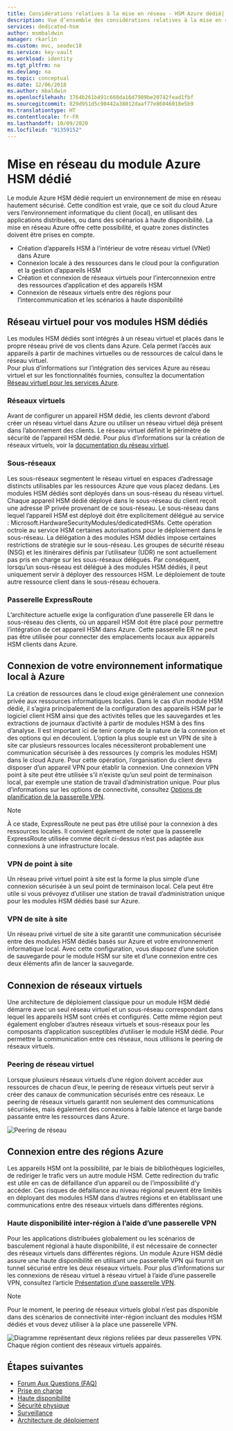```yaml
---
title: Considérations relatives à la mise en réseau - HSM Azure dédié| Microsoft Docs
description: Vue d’ensemble des considérations relatives à la mise en réseau applicables aux déploiements de HSM Azure dédié
services: dedicated-hsm
author: msmbaldwin
manager: rkarlin
ms.custom: mvc, seodec18
ms.service: key-vault
ms.workload: identity
ms.tgt_pltfrm: na
ms.devlang: na
ms.topic: conceptual
ms.date: 12/06/2018
ms.author: mbaldwin
ms.openlocfilehash: 3764b261b491c660da16d7989be20742fead1fbf
ms.sourcegitcommit: 829d951d5c90442a38012daaf77e86046018e5b9
ms.translationtype: HT
ms.contentlocale: fr-FR
ms.lasthandoff: 10/09/2020
ms.locfileid: "91359152"
---
```

# <a name="azure-dedicated-hsm-networking"></a>Mise en réseau du module Azure HSM dédié

Le module Azure HSM dédié requiert un environnement de mise en réseau hautement sécurisé. Cette condition est vraie, que ce soit du cloud Azure vers l’environnement informatique du client (local), en utilisant des applications distribuées, ou dans des scénarios à haute disponibilité. La mise en réseau Azure offre cette possibilité, et quatre zones distinctes doivent être prises en compte.

- Création d’appareils HSM à l’intérieur de votre réseau virtuel (VNet) dans Azure
- Connexion locale à des ressources dans le cloud pour la configuration et la gestion d’appareils HSM
- Création et connexion de réseaux virtuels pour l’interconnexion entre des ressources d’application et des appareils HSM
- Connexion de réseaux virtuels entre des régions pour l’intercommunication et les scénarios à haute disponibilité

## <a name="virtual-network-for-your-dedicated-hsms"></a>Réseau virtuel pour vos modules HSM dédiés

Les modules HSM dédiés sont intégrés à un réseau virtuel et placés dans le propre réseau privé de vos clients dans Azure. Cela permet l’accès aux appareils à partir de machines virtuelles ou de ressources de calcul dans le réseau virtuel.  
Pour plus d’informations sur l’intégration des services Azure au réseau virtuel et sur les fonctionnalités fournies, consultez la documentation [Réseau virtuel pour les services Azure](../virtual-network/virtual-network-for-azure-services.md).

### <a name="virtual-networks"></a>Réseaux virtuels

Avant de configurer un appareil HSM dédié, les clients devront d’abord créer un réseau virtuel dans Azure ou utiliser un réseau virtuel déjà présent dans l’abonnement des clients. Le réseau virtuel définit le périmètre de sécurité de l’appareil HSM dédié. Pour plus d’informations sur la création de réseaux virtuels, voir la [documentation du réseau virtuel](../virtual-network/virtual-networks-overview.md).

### <a name="subnets"></a>Sous-réseaux

Les sous-réseaux segmentent le réseau virtuel en espaces d’adressage distincts utilisables par les ressources Azure que vous placez dedans. Les modules HSM dédiés sont déployés dans un sous-réseau du réseau virtuel. Chaque appareil HSM dédié déployé dans le sous-réseau du client reçoit une adresse IP privée provenant de ce sous-réseau. Le sous-réseau dans lequel l’appareil HSM est déployé doit être explicitement délégué au service : Microsoft.HardwareSecurityModules/dedicatedHSMs. Cette opération octroie au service HSM certaines autorisations pour le déploiement dans le sous-réseau. La délégation à des modules HSM dédiés impose certaines restrictions de stratégie sur le sous-réseau. Les groupes de sécurité réseau (NSG) et les itinéraires définis par l’utilisateur (UDR) ne sont actuellement pas pris en charge sur les sous-réseaux délégués. Par conséquent, lorsqu’un sous-réseau est délégué à des modules HSM dédiés, il peut uniquement servir à déployer des ressources HSM. Le déploiement de toute autre ressource client dans le sous-réseau échouera.


### <a name="expressroute-gateway"></a>Passerelle ExpressRoute

L’architecture actuelle exige la configuration d’une passerelle ER dans le sous-réseau des clients, où un appareil HSM doit être placé pour permettre l’intégration de cet appareil HSM dans Azure. Cette passerelle ER ne peut pas être utilisée pour connecter des emplacements locaux aux appareils HSM clients dans Azure.

## <a name="connecting-your-on-premises-it-to-azure"></a>Connexion de votre environnement informatique local à Azure

La création de ressources dans le cloud exige généralement une connexion privée aux ressources informatiques locales. Dans le cas d’un module HSM dédié, il s’agira principalement de la configuration des appareils HSM par le logiciel client HSM ainsi que des activités telles que les sauvegardes et les extractions de journaux d’activité à partir de modules HSM à des fins d’analyse. Il est important ici de tenir compte de la nature de la connexion et des options qui en découlent.  L’option la plus souple est un VPN de site à site car plusieurs ressources locales nécessiteront probablement une communication sécurisée à des ressources (y compris les modules HSM) dans le cloud Azure. Pour cette opération, l’organisation du client devra disposer d’un appareil VPN pour établir la connexion. Une connexion VPN point à site peut être utilisée s’il n’existe qu’un seul point de terminaison local, par exemple une station de travail d’administration unique.
Pour plus d’informations sur les options de connectivité, consultez [Options de planification de la passerelle VPN](../vpn-gateway/vpn-gateway-about-vpngateways.md?toc=%2fazure%2fvirtual-network%2ftoc.json#planningtable).

> [!NOTE]
> À ce stade, ExpressRoute ne peut pas être utilisé pour la connexion à des ressources locales. Il convient également de noter que la passerelle ExpressRoute utilisée comme décrit ci-dessus n’est pas adaptée aux connexions à une infrastructure locale.

### <a name="point-to-site-vpn"></a>VPN de point à site

Un réseau privé virtuel point à site est la forme la plus simple d’une connexion sécurisée à un seul point de terminaison local. Cela peut être utile si vous prévoyez d’utiliser une station de travail d’administration unique pour les modules HSM dédiés basé sur Azure.

### <a name="site-to-site-vpn"></a>VPN de site à site

Un réseau privé virtuel de site à site garantit une communication sécurisée entre des modules HSM dédiés basés sur Azure et votre environnement informatique local. Avec cette configuration, vous disposez d’une solution de sauvegarde pour le module HSM sur site et d’une connexion entre ces deux éléments afin de lancer la sauvegarde.

## <a name="connecting-virtual-networks"></a>Connexion de réseaux virtuels

Une architecture de déploiement classique pour un module HSM dédié démarre avec un seul réseau virtuel et un sous-réseau correspondant dans lequel les appareils HSM sont créés et configurés. Cette même région peut également englober d’autres réseaux virtuels et sous-réseaux pour les composants d’application susceptibles d’utiliser le module HSM dédié. Pour permettre la communication entre ces réseaux, nous utilisons le peering de réseaux virtuels.

### <a name="virtual-network-peering"></a>Peering de réseau virtuel

Lorsque plusieurs réseaux virtuels d’une région doivent accéder aux ressources de chacun d’eux, le peering de réseaux virtuels peut servir à créer des canaux de communication sécurisés entre ces réseaux.  Le peering de réseaux virtuels garantit non seulement des communications sécurisées, mais également des connexions à faible latence et large bande passante entre les ressources dans Azure.

![Peering de réseau](media/networking/peering.png)

## <a name="connecting-across-azure-regions"></a>Connexion entre des régions Azure

Les appareils HSM ont la possibilité, par le biais de bibliothèques logicielles, de rediriger le trafic vers un autre module HSM. Cette redirection du trafic est utile en cas de défaillance d’un appareil ou de l’impossibilité d’y accéder. Ces risques de défaillance au niveau régional peuvent être limités en déployant des modules HSM dans d’autres régions et en établissant une communications entre des réseaux virtuels dans différentes régions.

### <a name="cross-region-ha-using-vpn-gateway"></a>Haute disponibilité inter-région à l’aide d’une passerelle VPN

Pour les applications distribuées globalement ou les scénarios de basculement régional à haute disponibilité, il est nécessaire de connecter des réseaux virtuels dans différentes régions. Un module Azure HSM dédié assure une haute disponibilité en utilisant une passerelle VPN qui fournit un tunnel sécurisé entre les deux réseaux virtuels. Pour plus d’informations sur les connexions de réseau virtuel à réseau virtuel à l’aide d’une passerelle VPN, consultez l’article [Présentation d’une passerelle VPN](../vpn-gateway/design.md#V2V).

> [!NOTE]
> Pour le moment, le peering de réseaux virtuels global n’est pas disponible dans des scénarios de connectivité inter-région incluant des modules HSM dédiés et vous devez utiliser à la place une passerelle VPN. 

![Diagramme représentant deux régions reliées par deux passerelles VPN. Chaque région contient des réseaux virtuels appairés.](media/networking/global-vnet.png)

## <a name="next-steps"></a>Étapes suivantes

- [Forum Aux Questions (FAQ)](faq.md)
- [Prise en charge](supportability.md)
- [Haute disponibilité](high-availability.md)
- [Sécurité physique](physical-security.md)
- [Surveillance](monitoring.md)
- [Architecture de déploiement](deployment-architecture.md)